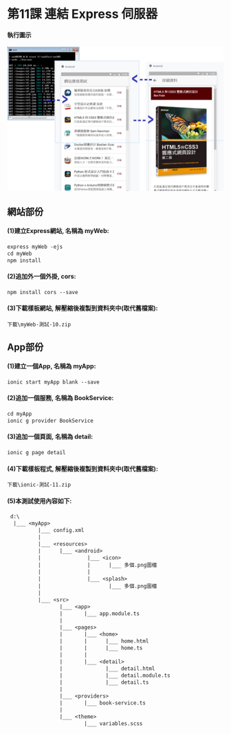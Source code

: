 # 第11課 連結 Express 伺服器




#### 執行圖示
![GitHub Logo](/images/fig11-01.jpg)



## 網站部份

#### (1)建立Express網站, 名稱為 myWeb:
```
express myWeb -ejs
cd myWeb
npm install
```


#### (2)追加外一個外掛, cors:
```
npm install cors --save
```


#### (3)下載樣板網站, 解壓縮後複製到<myWeb>資料夾中(取代舊檔案):
```
下載\myWeb-測試-10.zip
```


## App部份

#### (1)建立一個App, 名稱為 myApp:
```
ionic start myApp blank --save
```


#### (2)追加一個服務, 名稱為 BookService:
```
cd myApp
ionic g provider BookService
```


#### (3)追加一個頁面, 名稱為 detail:
```
ionic g page detail
```


#### (4)下載樣板程式, 解壓縮後複製到<myApp>資料夾中(取代舊檔案):
```
下載\ionic-測試-11.zip
```


#### (5)本測試使用內容如下:
```
 d:\
  |___ <myApp> 
          |___ config.xml 
          |
          |___ <resources>     
          |      |___ <android>  
          |               |___ <icon>
          |               |      |___ 多個.png圖檔          
          |               | 
          |               |___ <splash> 
          |                      |___ 多個.png圖檔              
          |               
          |___ <src>
                 |___ <app> 
                 |       |___ app.module.ts
                 |                 
                 |___ <pages>   
                 |       |___ <home> 
                 |       |      |___ home.html 
                 |       |      |___ home.ts   
                 |       | 
                 |       |___ <detail> 
                 |              |___ detail.html 
                 |              |___ detail.module.ts   
                 |              |___ detail.ts                 
                 |
                 |___ <providers>   
                 |       |___ book-service.ts                
                 |
                 |___ <theme>   
                         |___ variables.scss
```

